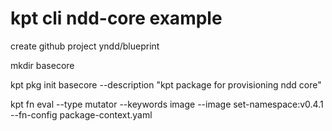 # kpt cli ndd-core example

create github project yndd/blueprint

mkdir basecore

kpt pkg init basecore --description "kpt package for provisioning ndd core"

kpt fn eval --type mutator --keywords image --image set-namespace:v0.4.1 --fn-config package-context.yaml